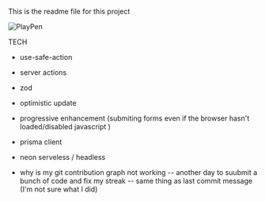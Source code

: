 This is the readme file for this project

![PlayPen](https://github.com/user-attachments/assets/0567f7ee-8110-49aa-bf88-c5fa93e722f5)

TECH
- use-safe-action
- server actions
- zod
- optimistic update
- progressive enhancement (submiting forms even if the browser hasn't loaded/disabled javascript )
- prisma client
- neon serveless / headless


- why is my git contribution graph not working
-- another day to suubmit a bunch of code and fix my streak
-- same thing as last commit message (I'm not sure what I did)
